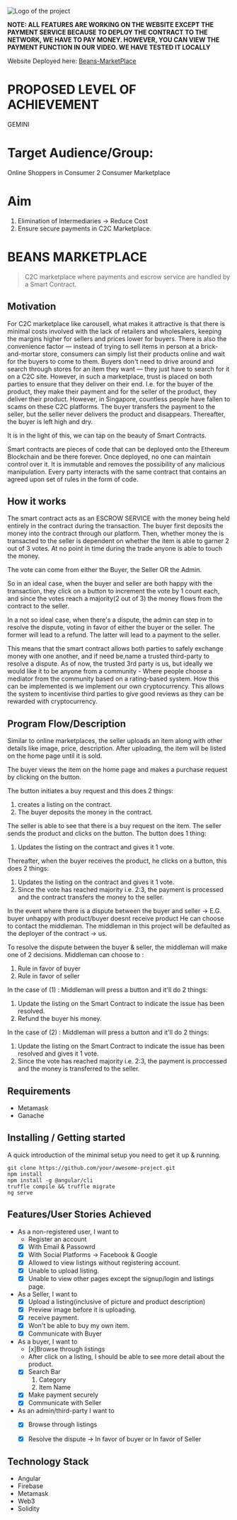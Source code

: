 ![Logo of the project](https://i.imgur.com/9awe60E.jpg)

**NOTE: ALL FEATURES ARE WORKING ON THE WEBSITE EXCEPT THE PAYMENT SERVICE BECAUSE TO DEPLOY THE CONTRACT TO THE NETWORK, WE HAVE TO PAY MONEY. HOWEVER, YOU CAN VIEW THE PAYMENT FUNCTION IN OUR VIDEO. WE HAVE TESTED IT LOCALLY**

Website Deployed here: [Beans-MarketPlace](https://beans-marketplace.azurewebsites.net/)



# PROPOSED LEVEL OF ACHIEVEMENT
GEMINI

# Target Audience/Group: 
Online Shoppers in Consumer 2 Consumer Marketplace

# Aim 
1. Elimination of Intermediaries -> Reduce Cost
2. Ensure secure payments in C2C Marketplace.

# BEANS MARKETPLACE
>C2C marketplace where payments and escrow service are handled by a Smart Contract.

## Motivation

For C2C marketplace like carousell, what makes it attractive is that there is minimal costs involved with the lack of retailers and wholesalers, keeping the margins higher for sellers and prices lower for buyers. 
There is also the convenience factor — instead of trying to sell items in person at a brick-and-mortar store, consumers can simply list their products online and wait for the buyers to come to them. Buyers don't need to drive around and search through stores for an item they want — they just have to search for it on a C2C site. 
However, in such a marketplace, trust is placed on both parties to ensure that they deliver on their end. I.e. for the buyer of the product, they make their payment and for the seller of the product, they deliver their product. However, in Singapore, countless people have fallen to scams on these C2C platforms. The buyer transfers the payment to the seller, but the seller never delivers the product and disappears. Thereafter, the buyer is left high and dry.

It is in the light of this, we can tap on the beauty of Smart Contracts.

Smart contracts are pieces of code that can be deployed onto the Ethereum Blockchain and be there forever. 
Once deployed, no one can maintain control over it. It is immutable and removes the possibility of any malicious manipulation.
Every party interacts with the same contract that contains an agreed upon set of rules in the form of code.


## How it works
The smart contract acts as an ESCROW SERVICE with the money being held entirely in the contract during the transaction.
The buyer first deposits the money into the contract through our platform.
Then, whether money the is transacted to the seller is dependent on whether the item is able to garner 2 out of 3 votes.
At no point in time during the trade anyone is able to touch the money. 

The vote can come from either the Buyer, the Seller OR the Admin.

So in an ideal case, when the buyer and seller are both happy with the transaction, they click on a button to increment the vote by 1 count each, and since the votes reach a majority(2 out of 3) the money flows from the contract to the seller.

In a not so ideal case, when there's a dispute, the admin can step in to resolve the dispute, voting in favor of either the buyer or the seller. 
The former will lead to a refund.
The latter will lead to a payment to the seller.

This means that the smart contract allows both parties to safely exchange money with one another, and if need be,name a trusted third-party to resolve a dispute. 
As of now, the trusted 3rd party is us, but ideally we would like it to be anyone from a community - Where people choose a mediator from the community based on a rating-based system.
How this can be implemented is we implement our own cryptocurrency.
This allows the system to incentivise third parties to give good reviews as they can be rewarded with cryptocurrency.


## Program Flow/Description
Similar to online marketplaces, the seller uploads an item along with other details like image, price, description.
After uploading, the item will be listed on the home page until it is sold.

The buyer views the item on the home page and makes a purchase request by clicking on the button. 

The button initiates a buy request and this does 2 things:
1. creates a listing on the contract. 
2. The buyer deposits the money in the contract.

The seller is able to see that there is a buy request on the item. The seller sends the product and clicks on the button.
The button does 1 thing:
1. Updates the listing on the contract and gives it 1 vote.

Thereafter, when the buyer receives the product, he clicks on a button, this does 2 things:
1. Updates the listing on the contract and gives it 1 vote.
2. Since the vote has reached majority i.e. 2:3, the payment is processed and the contract transfers the money to the seller.

In the event where there is a dispute between the buyer and seller 
-> E.G. buyer unhappy with product/buyer doesnt receive product
He can choose to contact the middleman. The middleman in this project will be defaulted as the deployer of the contract -> us.

To resolve the dispute between the buyer & seller, the middleman will make one of 2 decisions. 
Middleman can choose to : 
1. Rule in favor of buyer
2. Rule in favor of seller

In the case of (1) : Middleman will press a button and it'll do 2 things:
1. Update the listing on the Smart Contract to indicate the issue has been resolved.
2. Refund the buyer his money.

In the case of (2) : Middleman will press a button and it'll do 2 things:
1. Update the listing on the Smart Contract to indicate the issue has been resolved and gives it 1 vote.
2. Since the vote has reached majority i.e. 2:3, the payment is proccessed and the money is transferred to the seller.

## Requirements 
* Metamask 
* Ganache

## Installing / Getting started

A quick introduction of the minimal setup you need to get it up &
running.

```shell
git clone https://github.com/your/awesome-project.git
npm install
npm install -g @angular/cli
truffle compile && truffle migrate
ng serve
```


## Features/User Stories Achieved

* As a non-registered user, I want to 
  * Register an account
   * [x] With Email & Passowrd
   * [x] With Social Platforms -> Facebook & Google
  * [x] Allowed to view listings without registering account.
  * [x] Unable to upload listing.
  * [x] Unable to view other pages except the signup/login and listings page.

* As a Seller, I want to 
  * [x] Upload a listing(inclusive of picture and product description)
  * [x] Preview image before it is uploading.
  * [x] receive payment.
  * [x] Won't be able to buy my own item.
  * [x] Communicate with Buyer

* As a buyer, I want to 
  * [x]Browse through listings 
   * After click on a listing, I should be able to see more detail about the product.
  * [x] Search Bar
    1. Category
    2. Item Name
  * [x] Make payment securely
  * [x] Communicate with Seller

* As an admin/third-party I want to 
  * [x] Browse through listings
  * [x] Resolve the dispute -> In favor of buyer or In favor of Seller


## Technology Stack
* Angular
* Firebase
* Metamask
* Web3
* Solidity



